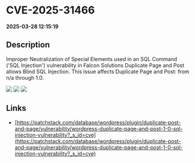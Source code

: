 # CVE-2025-31466

**2025-03-28 12:15:19**

## Description
Improper Neutralization of Special Elements used in an SQL Command ('SQL Injection') vulnerability in Falcon Solutions Duplicate Page and Post allows Blind SQL Injection. This issue affects Duplicate Page and Post: from n/a through 1.0.

![](https://img.shields.io/static/v1?label=Score&message=8.5&color=red)
![](https://img.shields.io/static/v1?label=Severity&message=HIGH&color=red)
![](https://img.shields.io/static/v1?label=CWE&message=SQL&color=green)

## Links
- [https://patchstack.com/database/wordpress/plugin/duplicate-post-and-page/vulnerability/wordpress-duplicate-page-and-post-1-0-sql-injection-vulnerability?_s_id=cve](https://patchstack.com/database/wordpress/plugin/duplicate-post-and-page/vulnerability/wordpress-duplicate-page-and-post-1-0-sql-injection-vulnerability?_s_id=cve)
